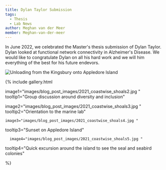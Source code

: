 ```yaml
---
title: Dylan Taylor Submission
tags: 
  - Thesis 
  - Lab News
author: Meghan van der Meer
member: Meghan-van-der-meer
---
```


In June 2022, we celebrated the Master's thesis submission of Dylan Taylor. Dylan looked at functional network connectivity in Alzheimer's Disease. We would like to congratulate Dylan on all his hard work and we will him everything of the best for his future endevors.

![Unloading from the Kingsbury onto Appledore Island](/images/blog_post_images/2021_coastwise_shoals1.jpg "Unloading from the Kingsbury onto Appledore Island")





{%
  include gallery.html

  image1="images/blog_post_images/2021_coastwise_shoals2.jpg "
  tooltip1="Group discussion around diversity and inclusion"

  image2="images/blog_post_images/2021_coastwise_shoals3.jpg "
  tooltip2="Orientation to the marine lab"
  
    image3="images/blog_post_images/2021_coastwise_shoals4.jpg "
  tooltip3="Sunset on Appledore Island"
  
      image4="images/blog_post_images/2021_coastwise_shoals5.jpg "
  tooltip4="Quick excursion around the island to see the seal and seabird colonies"


%}
